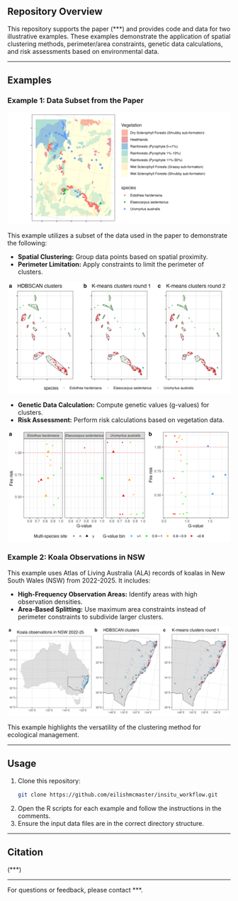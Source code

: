 ## Repository Overview

This repository supports the paper (***) and provides code and data for two illustrative examples. These examples demonstrate the application of spatial clustering methods, perimeter/area constraints, genetic data calculations, and risk assessments based on environmental data.

---

## Examples

### **Example 1: Data Subset from the Paper**
<img src="outputs/example1_map.png" alt="Example 1 Map" width="600">

This example utilizes a subset of the data used in the paper to demonstrate the following:
- **Spatial Clustering:** Group data points based on spatial proximity.
- **Perimeter Limitation:** Apply constraints to limit the perimeter of clusters.
<img src="outputs/example1_clustering_process_plots.png" alt="Example1_clustering" width="600">

- **Genetic Data Calculation:** Compute genetic values (g-values) for clusters.
- **Risk Assessment:** Perform risk calculations based on vegetation data.
<img src="outputs/example1_combined_gvalue_risk_plots.png" alt="Example1_gvalue_risk" width="600">


### **Example 2: Koala Observations in NSW**
This example uses Atlas of Living Australia (ALA) records of koalas in New South Wales (NSW) from 2022-2025. It includes:
- **High-Frequency Observation Areas:** Identify areas with high observation densities.
- **Area-Based Splitting:** Use maximum area constraints instead of perimeter constraints to subdivide larger clusters.

<img src="outputs/example2_map_process.png" alt="Example2" width="700">

This example highlights the versatility of the clustering method for ecological management.

---

## Usage
1. Clone this repository:
   ```bash
   git clone https://github.com/eilishmcmaster/insitu_workflow.git
   ```
2. Open the R scripts for each example and follow the instructions in the comments.
3. Ensure the input data files are in the correct directory structure.

---

## Citation
(***)

---

For questions or feedback, please contact ***.

